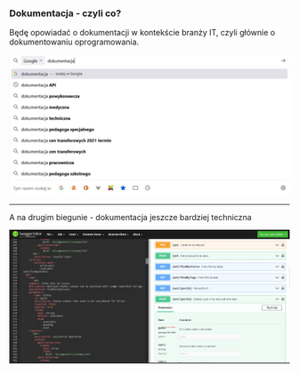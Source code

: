 ### Dokumentacja - czyli co?

Będę opowiadać o dokumentacji w kontekście branży IT, czyli głównie o dokumentowaniu oprogramowania.

![dokumentacja google](images/dokumentacjaniejednomaimie.jpg)


---

A na drugim biegunie - dokumentacja jeszcze bardziej techniczna

![Swagger](images/swagger.jpg)

